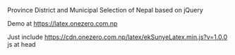 Province District and Municipal Selection of Nepal based on jQuery

Demo at https://latex.onezero.com.np

Just include https://cdn.onezero.com.np/latex/ekSunyeLatex.min.js?v=1.0.0 js at head

<pre>
<script src="https://cdn.onezero.com.np/latex/ekSunyeLatex.min.js?v=1.0.0"></script>
</pre>
<pre>
<script type="text/javascript">
       $(function () {
          $(element).latexEditor();  //element can be #id or .class
       });
</script>
</pre>

